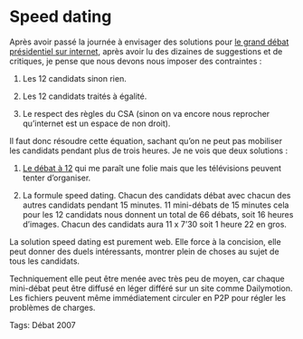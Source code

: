# Speed dating

Après avoir passé la journée à envisager des solutions pour [le grand débat présidentiel sur internet](http://blog.tcrouzet.com/2007/04/04/sarkozy-va-dire-oui/), après avoir lu des dizaines de suggestions et de critiques, je pense que nous devons nous imposer des contraintes :<span id="more-422"></span>

1. Les 12 candidats sinon rien.

2. Les 12 candidats traités à égalité.

3. Le respect des règles du CSA (sinon on va encore nous reprocher qu’internet est un espace de non droit).

Il faut donc résoudre cette équation, sachant qu’on ne peut pas mobiliser les candidats pendant plus de trois heures. Je ne vois que deux solutions :

1. [Le débat à 12](http://blog.tcrouzet.com/2007/04/04/debattre-a-12-est-ce-possible/) qui me paraît une folie mais que les télévisions peuvent tenter d’organiser.

2. La formule speed dating. Chacun des candidats débat avec chacun des autres candidats pendant 15 minutes. 11 mini-débats de 15 minutes cela pour les 12 candidats nous donnent un total de 66 débats, soit 16 heures d’images. Chacun des candidats aura 11 x 7’30 soit 1 heure 22 en gros.

La solution speed dating est purement web. Elle force à la concision, elle peut donner des duels intéressants, montrer plein de choses au sujet de tous les candidats.

Techniquement elle peut être menée avec très peu de moyen, car chaque mini-débat peut être diffusé en léger différé sur un site comme Dailymotion. Les fichiers peuvent même immédiatement circuler en P2P pour régler les problèmes de charges.

Tags: Débat 2007